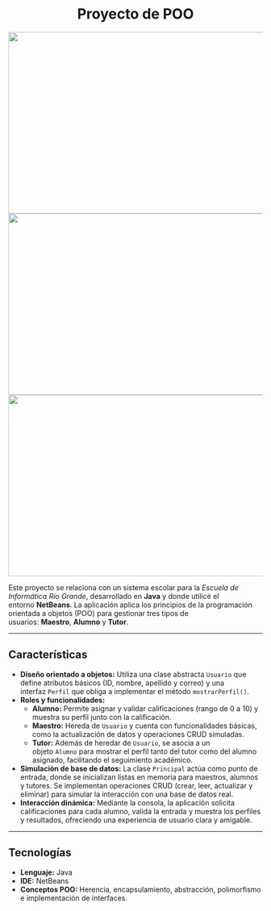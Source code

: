 <h1 align="center">Proyecto de POO</h1>

<div align="center">
  <img src="https://github.com/user-attachments/assets/4e847674-04c9-4bb3-a99e-252b9caca9db" width="640" height="360" />
  <img src="https://github.com/user-attachments/assets/dff38bf9-5aac-4dce-a343-6516a9e0a459" width="640" height="360" />
  <img src="https://github.com/user-attachments/assets/aedf1f1b-1e07-4bb2-83df-0e37c1038a13"    width="640" height="360" />
</div>

Este proyecto se relaciona con un sistema escolar para la *Escuela de Informática Río Grande*, desarrollado en **Java** y donde utilicé el entorno **NetBeans**. La aplicación aplica los principios de la programación orientada a objetos (POO) para gestionar tres tipos de usuarios: **Maestro**, **Alumno** y **Tutor**.

---

## Características

- **Diseño orientado a objetos:**
  Utiliza una clase abstracta `Usuario` que define atributos básicos (ID, nombre, apellido y correo) y una interfaz `Perfil` que obliga a implementar el método `mostrarPerfil()`.
- **Roles y funcionalidades:**
  - **Alumno:** Permite asignar y validar calificaciones (rango de 0 a 10) y muestra su perfil junto con la calificación.
  - **Maestro:** Hereda de `Usuario` y cuenta con funcionalidades básicas, como la actualización de datos y operaciones CRUD simuladas.
  - **Tutor:** Además de heredar de `Usuario`, se asocia a un objeto `Alumno` para mostrar el perfil tanto del tutor como del alumno asignado, facilitando el seguimiento académico.
- **Simulación de base de datos:**
  La clase `Principal` actúa como punto de entrada, donde se inicializan listas en memoria para maestros, alumnos y tutores. Se implementan operaciones CRUD (crear, leer, actualizar y eliminar) para simular la interacción con una base de datos real.
- **Interacción dinámica:**
  Mediante la consola, la aplicación solicita calificaciones para cada alumno, valida la entrada y muestra los perfiles y resultados, ofreciendo una experiencia de usuario clara y amigable.

---

## Tecnologías

- **Lenguaje:** Java
- **IDE:** NetBeans
- **Conceptos POO:** Herencia, encapsulamiento, abstracción, polimorfismo e implementación de interfaces.
